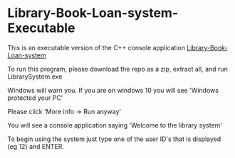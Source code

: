 # Library-Book-Loan-system-Executable

This is an executable version of the C++ console application [Library-Book-Loan-system](https://github.com/gellmr/Library-Book-Loan-system)

To run this program, please download the repo as a zip, extract all, and run LibrarySystem.exe

Windows will warn you. If you are on windows 10 you will see 'Windows protected your PC'

Please click 'More info -> Run anyway'

You will see a console application saying 'Welcome to the library system'

To begin using the system just type one of the user ID's that is displayed (eg 12) and ENTER.
